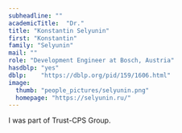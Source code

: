 ```yaml
---
subheadline: ""
academicTitle:  "Dr."
title: "Konstantin Selyunin"
first: "Konstantin"
family: "Selyunin"
mail: ""
role: "Development Engineer at Bosch, Austria"
hasdblp: "yes"
dblp:    "https://dblp.org/pid/159/1606.html"
image:
  thumb: "people_pictures/selyunin.png"
  homepage: "https://selyunin.ru/"
---
```


<!--more-->

I was part of Trust-CPS Group.

